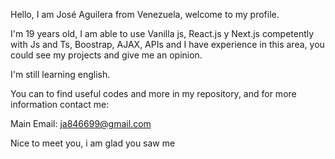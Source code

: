 Hello, I am José Aguilera from Venezuela, welcome to my profile.

I'm 19 years old, I am able to use Vanilla js, React.js y Next.js competently with Js and Ts, Boostrap, AJAX, APIs and I have experience in this area, you could see my projects and give me an opinion.

I'm still learning english.

You can to find useful codes and more in my repository, and for more information contact me: 

Main Email: ja846699@gmail.com

Nice to meet you, i am glad you saw me

<!---
Aguilera2509/Aguilera2509 is a ✨ special ✨ repository because its `README.md` (this file) appears on your GitHub profile.
You can click the Preview link to take a look at your changes.
--->
